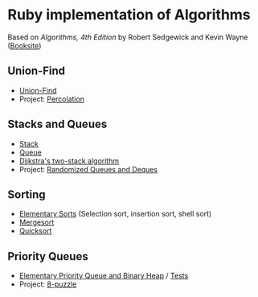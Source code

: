 # Ruby implementation of Algorithms
Based on *Algorithms, 4th Edition* by Robert Sedgewick and Kevin Wayne ([Booksite](http://algs4.cs.princeton.edu/))

## Union-Find
* [Union-Find](./week_1/union_find.rb)
* Project: [Percolation](./week_1/percolation)

## Stacks and Queues
* [Stack](./week_2/stack.rb)
* [Queue](./week_2/queue.rb)
* [Dijkstra's two-stack algorithm](./week_2/evaluate.rb)
* Project: [Randomized Queues and Deques](./week_2/queues)

## Sorting
* [Elementary Sorts](./week_2/elementary_sorts.rb) (Selection sort, insertion sort, shell sort)
* [Mergesort](./week_3/mergesort.rb)
* [Quicksort](./week_3/quicksort.rb)

## Priority Queues
* [Elementary Priority Queue and Binary Heap](./week_4/priority_queue.rb) / [Tests](./week_4/priority_queue_test.rb)
* Project: [8-puzzle](./week_4/eight_puzzle)
